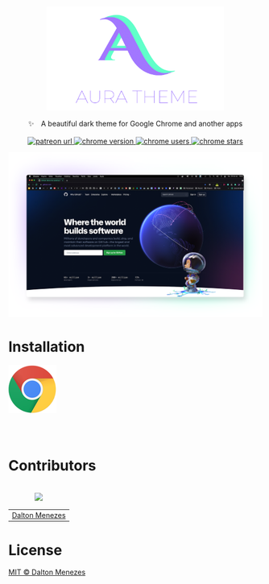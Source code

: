 <p align="center">
  <img src="https://github.com/daltonmenezes/assets/blob/master/images/aura-theme/new-heading.png?raw=true" alt="Aura Theme" width="70%" />
</p>

<p align="center">
✨ A beautiful dark theme for Google Chrome and another apps
  <br><br>

  <!-- Patreon -->
  <a href="https://www.patreon.com/daltonmenezes">
    <img alt="patreon url" src="https://img.shields.io/badge/support%20on-patreon-1C1E26?style=for-the-badge&labelColor=1C1E26&color=61ffca">
  </a>

  <!-- chrome version -->
  <a href="#">
    <img alt="chrome version" src="https://img.shields.io/chrome-web-store/v/ddipnaombfnagpagnpdkdinoekfhfjoh.svg?style=for-the-badge&labelColor=1C1E26&color=61ffca">
  </a>

  <!-- chrome users -->
  <a href="#">
    <img alt="chrome users" src="https://img.shields.io/chrome-web-store/users/ddipnaombfnagpagnpdkdinoekfhfjoh.svg?style=for-the-badge&labelColor=1C1E26&color=61ffca">
  </a>

  <!-- chrome stars -->
  <a href="#">
    <img alt="chrome stars" src="https://img.shields.io/chrome-web-store/stars/ddipnaombfnagpagnpdkdinoekfhfjoh.svg?style=for-the-badge&labelColor=1C1E26&color=61ffca">
  </a>
</p>

<p align="center">
  <img alt="preview" src="https://github.com/daltonmenezes/assets/blob/master/images/aura-theme/aura-chrome-preview.png?raw=true" />
</p>

# Installation
<a href="https://chrome.google.com/webstore/detail/aura-theme/ddipnaombfnagpagnpdkdinoekfhfjoh">
  <img src="https://github.com/daltonmenezes/assets/blob/master/images/icons/chrome.png?raw=true" align="center" />
</a>

<br/><br/>

# Contributors
<table>
  <thead>
    <tr>
      <td valign="bottom"><p align="center">
  <a href="https://github.com/daltonmenezes">
    <img src="https://github.com/daltonmenezes.png?size=100" align="center" />
  </a>
</p></td>
    </tr>
  </thead>

  <tbody>
    <tr>
      <td><a href="https://github.com/daltonmenezes">Dalton Menezes</a></td>
    </tr>
  </tbody>
</table>

# License
[MIT © Dalton Menezes](https://github.com/daltonmenezes/aura-theme/blob/main/LICENSE)